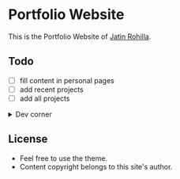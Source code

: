 # Portfolio Website 

This is the Portfolio Website of [Jatin Rohilla](https://github.com/jatin69).

## Todo

- [ ] fill content in personal pages
- [ ] add recent projects
- [ ] add all projects

<details>

<summary>Dev corner</summary>

`Release v1.0` can be used as a template.

## Dev

- make sure jekyll is working on your system.
- clone the site and make changes as per your needs
- use `jekyll serve` to serve
- `jekyll build` to build for production

## Development decisions

These are opinionated as per my requirements.

- `_posts` are useless.
- custom collection `projects` has been used.
- `_projects` and `projects` both are useful and serve purpose. Trying to merge them is a bad idea. This came into existence because i wanted very specific URLs, pages and folder structure.
- Some ununsed files are still kept, incase they come in handy in future
- The current css is around `125KB` which is very huge. We could use purgecss, but github pages deployment won't do it for us. We could deploy to `netifly` or `now` but that defeats the purpose. The purpose is to keep it all simple and on github pages for now, because ultimately gatsby site is a better choice. Jekyll is quick to prototype and therefore it is used. 
- Thus, to save space, bootstrap readable has been commented out.
- This means, any override to bootstrap must be in `custom.css`
- `disqus comments` are supported. But because comments are rare, i put a manual button to load disqus comments if needed.

## Common Operations

**Changing common settings**

- simply edit the `_config.yml` and `jekyll serve` again to see changes
- you need to create a disqus admin board for your site to enable comments

**Adding a new Project**

- make a markdown file in `_projects` with the project name`
- see existing files to know about the supported frontmatter.
- For using additional static assets in the file, make a folder with project name in `projects/` and put the static files there. Then simpply use those files in markdown as if they were in that very directory. See existing files for demo.

**Theme**

- This site uses the a minimal jekyll theme [card](https://github.com/sharu725/cards). 
- Further redesigning has been done to suit my needs for a Portfolio website.

</details>

## License

- Feel free to use the theme.
- Content copyright belongs to this site's author.